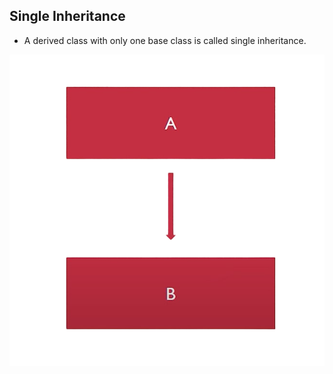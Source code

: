 ## Single Inheritance

- A derived class with only one base class is called single inheritance.

<img src="https://github.com/Tayeb-Ahmed-TAS/Images/blob/main/single%20inheritance.png" />
